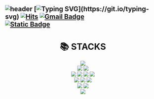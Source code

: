 ![header](https://capsule-render.vercel.app/api?type=venom&color=timeGradient&height=300&section=header&text=Hello!&fontSize=90)
[![Typing SVG](https://readme-typing-svg.demolab.com?font=Crimson+Text&size=35&pause=1000&color=14142CA9&random=false&width=435&lines=Welcome+to+my+Github;)](https://git.io/typing-svg)   
[![Hits](https://hits.seeyoufarm.com/api/count/incr/badge.svg?url=https%3A%2F%2Fgithub.com%2Fjihye046%2Fhit-counter&count_bg=%234E4F4D&title_bg=%23B875DB&icon=&icon_color=%23E7E7E7&title=%E2%AD%90+hits++&edge_flat=false)](https://hits.seeyoufarm.com) 
[![Gmail Badge](https://img.shields.io/badge/songg046@gmail.com-d14836?style=flat&logo=Gmail&logoColor=white&link=mailto:songg046@gmail.com)](mailto:songg046@gmail.com)  
<a href="https://wisdomdev.notion.site/a206cbe8d1b84744a7d86d2b5d735031?v=135c6a8d75444d09a386cbe0dd564566&pvs=4">
  <img alt="Static Badge" src="https://img.shields.io/badge/Notion-%23000000?style=flat&logo=Notion">
</a>
---
<!--
<div align=center>
  <a href="s">
    <img src="https://github-readme-stats.vercel.app/api/top-langs/?username=jihye046&exclude_repo=jihye046.github.io&layout=compact&theme=dracula" />
  </a>
  <a href="s">
    <img src="https://github-readme-stats.vercel.app/api?username=jihye046&theme=dracula&show_icons=true&hide=contribs,prs" width="30%" />
  </a>
</div>
--!>
<div align=center>
  <h1 font="CrimsonText">📚 STACKS</h1>
</div>
<div align=center> 
  <img src="https://img.shields.io/badge/java-007396?style=for-the-badge&logo=java&logoColor=white"> 
  <br>
   
  <img src="https://img.shields.io/badge/spring-6DB33F?style=for-the-badge&logo=spring&logoColor=white"> 
  <img src="https://img.shields.io/badge/bootstrap-7952B3?style=for-the-badge&logo=bootstrap&logoColor=white">
  <br>
  
  <img src="https://img.shields.io/badge/html5-E34F26?style=for-the-badge&logo=html5&logoColor=white"> 
  <img src="https://img.shields.io/badge/css-1572B6?style=for-the-badge&logo=css3&logoColor=white"> 
  <img src="https://img.shields.io/badge/javascript-F7DF1E?style=for-the-badge&logo=javascript&logoColor=black"> 
  <img src="https://img.shields.io/badge/jquery-0769AD?style=for-the-badge&logo=jquery&logoColor=white">
  <br>
  
  <img src="https://img.shields.io/badge/github-181717?style=for-the-badge&logo=github&logoColor=white">
  <img src="https://img.shields.io/badge/git-F05032?style=for-the-badge&logo=git&logoColor=white">
  <img src="https://img.shields.io/badge/fontawesome-339AF0?style=for-the-badge&logo=fontawesome&logoColor=white">
  <br>
  
  <img src="https://img.shields.io/badge/apache tomcat-F8DC75?style=for-the-badge&logo=apachetomcat&logoColor=white">
  <img src="https://img.shields.io/badge/notion-000000?style=for-the-badge&logo=Notion&logoColor=white">
  <br>
  
  <img src="https://img.shields.io/badge/oracle-F80000?style=for-the-badge&logo=oracle&logoColor=white">
  <br>  
</div>












<!--
**jihye046/jihye046** is a ✨ _special_ ✨ repository because its `README.md` (this file) appears on your GitHub profile.

Here are some ideas to get you started:

- 🔭 I’m currently working on ...
- 🌱 I’m currently learning ...
- 👯 I’m looking to collaborate on ...
- 🤔 I’m looking for help with ...
- 💬 Ask me about ...
- 📫 How to reach me: ...
- 😄 Pronouns: ...
- ⚡ Fun fact: ...
-->

